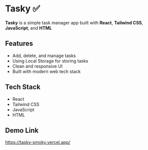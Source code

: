 # Tasky ✅

**Tasky** is a simple task manager app built with **React**, **Tailwind CSS**, **JavaScript**, and **HTML**

## Features
- Add, delete, and manage tasks
- Using Local Storage for storing tasks
- Clean and responsive UI
- Built with modern web tech stack

## Tech Stack
- React
- Tailwind CSS
- JavaScript
- HTML

## Demo Link
https://tasky-smoky.vercel.app/
